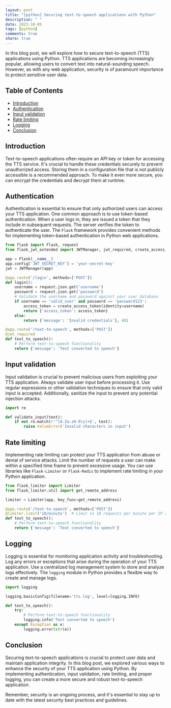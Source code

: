 ```yaml
---
layout: post
title: "[python] Securing text-to-speech applications with Python"
description: " "
date: 2023-10-05
tags: [python]
comments: true
share: true
---
```


In this blog post, we will explore how to secure text-to-speech (TTS) applications using Python. TTS applications are becoming increasingly popular, allowing users to convert text into natural-sounding speech. However, as with any web application, security is of paramount importance to protect sensitive user data. 

## Table of Contents
- [Introduction](#introduction)
- [Authentication](#authentication)
- [Input validation](#input-validation)
- [Rate limiting](#rate-limiting)
- [Logging](#logging)
- [Conclusion](#conclusion)

## Introduction
Text-to-speech applications often require an API key or token for accessing the TTS service. It's crucial to handle these credentials securely to prevent unauthorized access. Storing them in a configuration file that is not publicly accessible is a recommended approach. To make it even more secure, you can encrypt the credentials and decrypt them at runtime.

## Authentication
Authentication is essential to ensure that only authorized users can access your TTS application. One common approach is to use token-based authentication. When a user logs in, they are issued a token that they include in subsequent requests. The server verifies the token to authenticate the user. The `Flask` framework provides convenient methods for implementing token-based authentication in Python web applications.

```python
from flask import Flask, request
from flask_jwt_extended import JWTManager, jwt_required, create_access_token

app = Flask(__name__)
app.config['JWT_SECRET_KEY'] = 'your-secret-key'
jwt = JWTManager(app)

@app.route('/login', methods=['POST'])
def login():
    username = request.json.get('username')
    password = request.json.get('password')
    # Validate the username and password against your user database
    if username == 'valid_user' and password == 'password123':
        access_token = create_access_token(identity=username)
        return {'access_token': access_token}
    else:
        return {'message': 'Invalid credentials'}, 401

@app.route('/text-to-speech', methods=['POST'])
@jwt_required
def text_to_speech():
    # Perform text-to-speech functionality
    return {'message': 'Text converted to speech'}
```

## Input validation
Input validation is crucial to prevent malicious users from exploiting your TTS application. Always validate user input before processing it. Use regular expressions or other validation techniques to ensure that only valid input is accepted. Additionally, sanitize the input to prevent any potential injection attacks.

```python
import re

def validate_input(text):
    if not re.match(r'^[A-Za-z0-9\s]+$', text):
        raise ValueError('Invalid characters in input')
```

## Rate limiting
Implementing rate limiting can protect your TTS application from abuse or denial of service attacks. Limit the number of requests a user can make within a specified time frame to prevent excessive usage. You can use libraries like `Flask-Limiter` or `Flask-Redis` to implement rate limiting in your Python application.

```python
from flask_limiter import Limiter
from flask_limiter.util import get_remote_address

limiter = Limiter(app, key_func=get_remote_address)

@app.route('/text-to-speech', methods=['POST'])
@limiter.limit('10/minute')  # Limit to 10 requests per minute per IP address
def text_to_speech():
    # Perform text-to-speech functionality
    return {'message': 'Text converted to speech'}
```

## Logging
Logging is essential for monitoring application activity and troubleshooting. Log any errors or exceptions that arise during the operation of your TTS application. Use a centralized log management system to store and analyze logs effectively. The `logging` module in Python provides a flexible way to create and manage logs.

```python
import logging

logging.basicConfig(filename='tts.log', level=logging.INFO)

def text_to_speech():
    try:
        # Perform text-to-speech functionality
        logging.info('Text converted to speech')
    except Exception as e:
        logging.error(str(e))
```

## Conclusion
Securing text-to-speech applications is crucial to protect user data and maintain application integrity. In this blog post, we explored various ways to enhance the security of your TTS application using Python. By implementing authentication, input validation, rate limiting, and proper logging, you can create a more secure and robust text-to-speech application.

Remember, security is an ongoing process, and it's essential to stay up to date with the latest security best practices and guidelines.